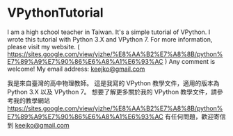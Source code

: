 # VPythonTutorial

I am a high school teacher in Taiwan.
It's a simple tutorial of VPython. 
I wrote this tutorial with Python 3.X and VPython 7. 
For more information, please visit my website. ( https://sites.google.com/view/yizhe/%E8%AA%B2%E7%A8%8B/python%E7%89%A9%E7%90%86%E6%A8%A1%E6%93%AC )
Any comment is welcome!
My email address: keejko@gmail.com


我是來自臺灣的高中物理教師。
這是我寫的 VPython 教學文件，適用的版本為 Python 3.X 以及 VPython 7。
想要了解更多關於我的 VPython 教學文件，請參考我的教學網站 https://sites.google.com/view/yizhe/%E8%AA%B2%E7%A8%8B/python%E7%89%A9%E7%90%86%E6%A8%A1%E6%93%AC
有任何問題，歡迎寄信到 keejko@gmail.com

